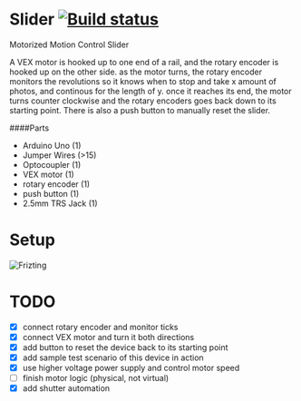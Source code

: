 # Slider [![Build status](https://api.travis-ci.org/Vikaton/camrail.svg?branch=master)](https://travis-ci.org/Vikaton/camrail)
Motorized Motion Control Slider

A VEX motor is hooked up to one end of a rail, and the rotary encoder is hooked up on the other side. as the motor turns, the rotary encoder monitors the revolutions so it knows when to stop and take x amount of photos, and continous for the length of y. once it reaches its end, the motor turns counter clockwise and the rotary encoders goes back down to its starting point. There is also a push button to manually reset the slider.

####Parts

- Arduino Uno (1)
- Jumper Wires (>15)
- Optocoupler (1)
- VEX motor (1)
- rotary encoder (1)
- push button (1)
- 2.5mm TRS Jack (1)

# Setup

![Frizting](http://i.imgur.com/L8Fay1x.png)

# TODO
- [x] connect rotary encoder and monitor ticks
- [x] connect VEX motor and turn it both directions
- [x] add button to reset the device back to its starting point
- [x] add sample test scenario of this device in action
- [x] use higher voltage power supply and control motor speed
- [ ] finish motor logic (physical, not virtual)
- [x] add shutter automation

